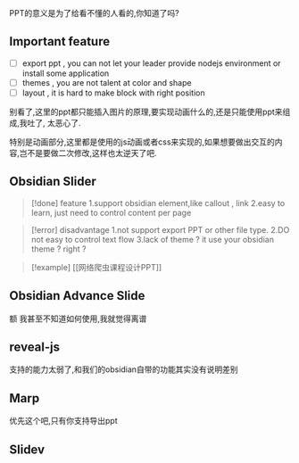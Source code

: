 
PPT的意义是为了给看不懂的人看的,你知道了吗? 

## Important feature
- [ ] export ppt , you can not let your leader provide nodejs environment or install some application 
- [ ] themes , you are not talent at color and shape
- [ ] layout , it is hard to make block with right position

别看了,这里的ppt都只能插入图片的原理,要实现动画什么的,还是只能使用ppt来组成,我吐了, 太恶心了. 

特别是动画部分,这里都是使用的js动画或者css来实现的,如果想要做出交互的内容,岂不是要做二次修改,这样也太逆天了吧. 
## Obsidian Slider

>[!done] feature
>1.support obsidian element,like callout , link 
>2.easy to learn, just need to control content per page


>[!error] disadvantage
>1.not support export PPT or other file type.
>2.DO not easy to control text flow 
>3.lack of theme ? it use your obsidian theme ? right ? 

>[!example]
>[[网络爬虫课程设计PPT]]
## Obsidian Advance Slide

额 我甚至不知道如何使用,我就觉得离谱

## reveal-js

支持的能力太弱了,和我们的obsidian自带的功能其实没有说明差别 


## Marp

优先这个吧,只有你支持导出ppt


## Slidev

